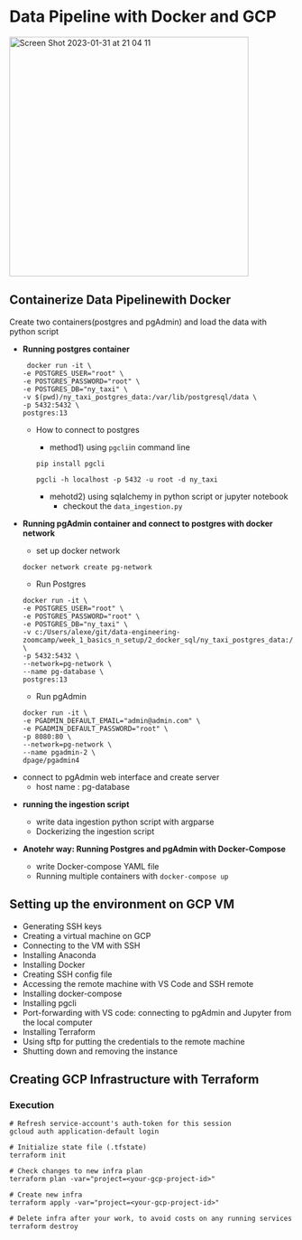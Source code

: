 # Data Pipeline with Docker and GCP 

<img width="424" alt="Screen Shot 2023-01-31 at 21 04 11" src="https://user-images.githubusercontent.com/40763359/215870275-6658038f-d2ac-48af-9a97-5b565ec128bc.png">

## Containerize Data Pipelinewith Docker
Create two containers(postgres and pgAdmin) and load the data with python script

* **Running postgres container** 
  ```
   docker run -it \
  -e POSTGRES_USER="root" \
  -e POSTGRES_PASSWORD="root" \
  -e POSTGRES_DB="ny_taxi" \
  -v $(pwd)/ny_taxi_postgres_data:/var/lib/postgresql/data \
  -p 5432:5432 \
  postgres:13
  ```

    * How to connect to postgres
      * method1) using `pgcli`in command line
    
      ```
      pip install pgcli
      ```
      ```
      pgcli -h localhost -p 5432 -u root -d ny_taxi
      ```
      
      * mehotd2) using sqlalchemy in python script or jupyter notebook
          * checkout the `data_ingestion.py`
    
    
* **Running pgAdmin container and connect to postgres with docker network**
  - set up docker network 
  ```
  docker network create pg-network
  ```
  - Run Postgres 
  ```
  docker run -it \
  -e POSTGRES_USER="root" \
  -e POSTGRES_PASSWORD="root" \
  -e POSTGRES_DB="ny_taxi" \
  -v c:/Users/alexe/git/data-engineering-zoomcamp/week_1_basics_n_setup/2_docker_sql/ny_taxi_postgres_data:/var/lib/postgresql/data \
  -p 5432:5432 \
  --network=pg-network \
  --name pg-database \
  postgres:13
  ```
  - Run pgAdmin
  ```
  docker run -it \
  -e PGADMIN_DEFAULT_EMAIL="admin@admin.com" \
  -e PGADMIN_DEFAULT_PASSWORD="root" \
  -p 8080:80 \
  --network=pg-network \
  --name pgadmin-2 \
  dpage/pgadmin4
  ```
- connect to pgAdmin web interface and create server 
  - host name : pg-database
  
* **running the ingestion script**
  - write data ingestion python script with argparse
  - Dockerizing the ingestion script
  
* **Anotehr way: Running Postgres and pgAdmin with Docker-Compose**
  - write Docker-compose YAML file
  - Running multiple containers with `docker-compose up`
  
 
 ## Setting up the environment on GCP VM
* Generating SSH keys
* Creating a virtual machine on GCP
* Connecting to the VM with SSH
* Installing Anaconda
* Installing Docker
* Creating SSH config file
* Accessing the remote machine with VS Code and SSH remote
* Installing docker-compose
* Installing pgcli
* Port-forwarding with VS code: connecting to pgAdmin and Jupyter from the local computer
* Installing Terraform
* Using sftp for putting the credentials to the remote machine
* Shutting down and removing the instance
 

## Creating GCP Infrastructure with Terraform
###  Execution
```
# Refresh service-account's auth-token for this session
gcloud auth application-default login

# Initialize state file (.tfstate)
terraform init

# Check changes to new infra plan
terraform plan -var="project=<your-gcp-project-id>"

# Create new infra
terraform apply -var="project=<your-gcp-project-id>"

# Delete infra after your work, to avoid costs on any running services
terraform destroy

```
